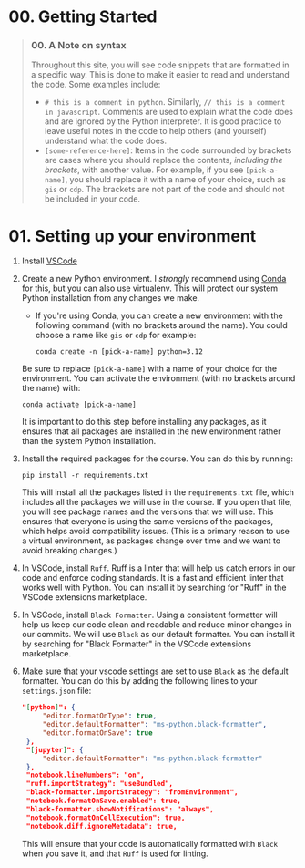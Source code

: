 # 00. Getting Started
> ### 00. A Note on syntax
> Throughout this site, you will see code snippets that are formatted in a specific way. This is done to make it easier to read and understand the code. Some examples include:
> - `# this is a comment in python`. Similarly, `// this is a comment in javascript`. Comments are used to explain what the code does and are ignored by the Python interpreter. It is good practice to leave useful notes in the code to help others (and yourself) understand what the code does.
> - `[some-reference-here]`: Items in the code surrounded by brackets are cases where you should replace the contents, *including the brackets*, with another value. For example, if you see `[pick-a-name]`, you should replace it with a name of your choice, such as `gis` or `cdp`. The brackets are not part of the code and should not be included in your code.


# 01. Setting up your environment

1. Install [VSCode](https://code.visualstudio.com/)
2. Create a new Python environment. I *strongly* recommend using [Conda](https://conda.io/projects/conda/en/latest/user-guide/install/index.html) for this, but you can also use virtualenv. This will protect our system Python installation from any changes we make.
   - If you're using Conda, you can create a new environment with the following command (with no brackets around the name). You could choose a name like `gis` or `cdp` for example:
      ```
      conda create -n [pick-a-name] python=3.12
      ```
    Be sure to replace `[pick-a-name]` with a name of your choice for the environment. You can activate the environment (with no brackets around the name) with:
      ```
      conda activate [pick-a-name]
      ```
    It is important to do this step before installing any packages, as it ensures that all packages are installed in the new environment rather than the system Python installation.
3. Install the required packages for the course. You can do this by running:
   ```
   pip install -r requirements.txt
   ```
   This will install all the packages listed in the `requirements.txt` file, which includes all the packages we will use in the course. If you open that file, you will see package names and the versions that we will use. This ensures that everyone is using the same versions of the packages, which helps avoid compatibility issues. (This is a primary reason to use a virtual environment, as packages change over time and we want to avoid breaking changes.)

4. In VSCode, install `Ruff`. Ruff is a linter that will help us catch errors in our code and enforce coding standards. It is a fast and efficient linter that works well with Python. You can install it by searching for "Ruff" in the VSCode extensions marketplace.
5. In VSCode, install `Black Formatter`. Using a consistent formatter will help us keep our code clean and readable and reduce minor changes in our commits. We will use `Black` as our default formatter. You can install it by searching for "Black Formatter" in the VSCode extensions marketplace.
6. Make sure that your vscode settings are set to use `Black` as the default formatter. You can do this by adding the following lines to your `settings.json` file:
   ```json
   "[python]": {
        "editor.formatOnType": true,
        "editor.defaultFormatter": "ms-python.black-formatter",
        "editor.formatOnSave": true
    },
    "[jupyter]": {
        "editor.defaultFormatter": "ms-python.black-formatter"
    },
    "notebook.lineNumbers": "on",
    "ruff.importStrategy": "useBundled",
    "black-formatter.importStrategy": "fromEnvironment",
    "notebook.formatOnSave.enabled": true,
    "black-formatter.showNotifications": "always",
    "notebook.formatOnCellExecution": true,
    "notebook.diff.ignoreMetadata": true,
   ```
   This will ensure that your code is automatically formatted with `Black` when you save it, and that `Ruff` is used for linting.